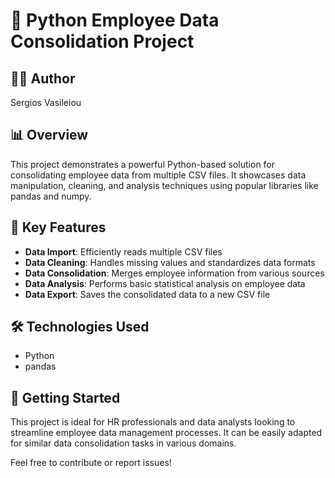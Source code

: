 # 🚀 Python Employee Data Consolidation Project

## 👨‍💻 Author

Sergios Vasileiou


## 📊 Overview

This project demonstrates a powerful Python-based solution for consolidating employee data from multiple CSV files. It showcases data manipulation, cleaning, and analysis techniques using popular libraries like pandas and numpy.

## 🔑 Key Features

- **Data Import**: Efficiently reads multiple CSV files
- **Data Cleaning**: Handles missing values and standardizes data formats
- **Data Consolidation**: Merges employee information from various sources
- **Data Analysis**: Performs basic statistical analysis on employee data
- **Data Export**: Saves the consolidated data to a new CSV file

## 🛠️ Technologies Used

- Python
- pandas

## 🏁 Getting Started

This project is ideal for HR professionals and data analysts looking to streamline employee data management processes. It can be easily adapted for similar data consolidation tasks in various domains.

Feel free to contribute or report issues!
